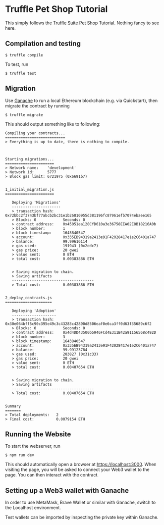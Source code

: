 # Truffle Pet Shop Tutorial

This simply follows the [Truffle Suite Pet Shop](https://trufflesuite.com/tutorial/index.html)
Tutorial. Nothing fancy to see here.

## Compilation and testing

```console
$ truffle compile
```

To test, run

```console
$ truffle test
```

## Migration

Use [Ganache] to run a local Ethereum blockchain (e.g. via Quickstart),
then migrate the contract by running

```console
$ truffle migrate
```

This should output something like to following:

```
Compiling your contracts...
===========================
> Everything is up to date, there is nothing to compile.



Starting migrations...
======================
> Network name:    'development'
> Network id:      5777
> Block gas limit: 6721975 (0x6691b7)


1_initial_migration.js
======================

   Deploying 'Migrations'
   ----------------------
   > transaction hash:    0x72bbc2f3743bf77abcb2bc31e1b26810955d381196fc87961efb7074ebaee165
   > Blocks: 0            Seconds: 0
   > contract address:    0x45051ea120CfD610a3e36758EEA02E8B18216A0b
   > block number:        1
   > block timestamp:     1643840547
   > account:             0x335EB94319a2413e91F42028417e1e2C6401a747
   > balance:             99.99616114
   > gas used:            191943 (0x2edc7)
   > gas price:           20 gwei
   > value sent:          0 ETH
   > total cost:          0.00383886 ETH


   > Saving migration to chain.
   > Saving artifacts
   -------------------------------------
   > Total cost:          0.00383886 ETH


2_deploy_contracts.js
=====================

   Deploying 'Adoption'
   --------------------
   > transaction hash:    0x30e064bff5c90c395e49c3c43283c42890d8506eaf0e6ca3ff0d63f35689c6f2
   > Blocks: 0            Seconds: 0
   > contract address:    0x4d4DD43500b5946FCd4E311B42a91156568c492D
   > block number:        3
   > block timestamp:     1643840547
   > account:             0x335EB94319a2413e91F42028417e1e2C6401a747
   > balance:             99.99123784
   > gas used:            203827 (0x31c33)
   > gas price:           20 gwei
   > value sent:          0 ETH
   > total cost:          0.00407654 ETH


   > Saving migration to chain.
   > Saving artifacts
   -------------------------------------
   > Total cost:          0.00407654 ETH


Summary
=======
> Total deployments:   2
> Final cost:          0.0079154 ETH
```

## Running the Website

To start the webserver, run

```console
$ npm run dev
```

This should automatically open a browser at [https://localhost:3000](https://localhost:3000). 
When visiting the page, you will be asked to connect your
Web3 wallet to the page. You can then interact with the contract.

## Setting up a Web3 wallet with Ganache

In order to use MetaMask, Brave Wallet or similar
with Ganache, switch to the Localhost environment.

Test wallets can be imported by inspecting the private key
within Ganache.

[Ganache]: https://trufflesuite.com/ganache